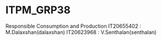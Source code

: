 # ITPM_GRP38
Responsible Consumption and Production
IT20655402 : M.Dalaxshan(dalaxshan)
IT20623968 : V.Senthalan(senthalan)
